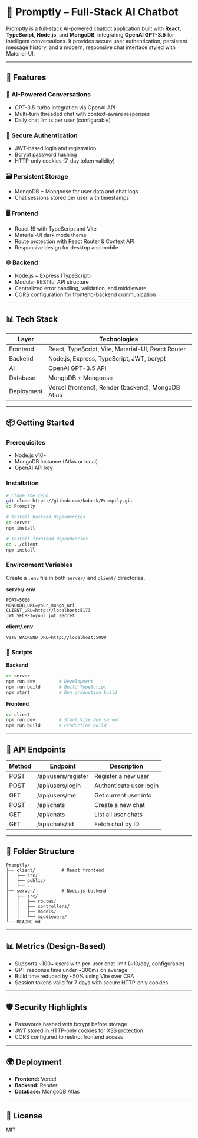 # 🤖 Promptly – Full-Stack AI Chatbot

Promptly is a full-stack AI-powered chatbot application built with **React**, **TypeScript**, **Node.js**, and **MongoDB**, integrating **OpenAI GPT-3.5** for intelligent conversations. It provides secure user authentication, persistent message history, and a modern, responsive chat interface styled with Material-UI.

---

## 🚀 Features

### 🧠 AI-Powered Conversations

- GPT-3.5-turbo integration via OpenAI API
- Multi-turn threaded chat with context-aware responses
- Daily chat limits per user (configurable)

### 🔐 Secure Authentication

- JWT-based login and registration
- Bcrypt password hashing
- HTTP-only cookies (7-day token validity)

### 🗃️ Persistent Storage

- MongoDB + Mongoose for user data and chat logs
- Chat sessions stored per user with timestamps

### 🖥️ Frontend

- React 19 with TypeScript and Vite
- Material-UI dark mode theme
- Route protection with React Router & Context API
- Responsive design for desktop and mobile

### 🌐 Backend

- Node.js + Express (TypeScript)
- Modular RESTful API structure
- Centralized error handling, validation, and middleware
- CORS configuration for frontend-backend communication

---

## 📊 Tech Stack

| Layer      | Technologies                                       |
| ---------- | -------------------------------------------------- |
| Frontend   | React, TypeScript, Vite, Material-UI, React Router |
| Backend    | Node.js, Express, TypeScript, JWT, bcrypt          |
| AI         | OpenAI GPT-3.5 API                                 |
| Database   | MongoDB + Mongoose                                 |
| Deployment | Vercel (frontend), Render (backend), MongoDB Atlas |

---

## 📦 Getting Started

### Prerequisites

- Node.js v16+
- MongoDB instance (Atlas or local)
- OpenAI API key

### Installation

```bash
# Clone the repo
git clone https://github.com/kubrck/Promptly.git
cd Promptly

# Install backend dependencies
cd server
npm install

# Install frontend dependencies
cd ../client
npm install
```

### Environment Variables

Create a `.env` file in both `server/` and `client/` directories.

**server/.env**

```env
PORT=5000
MONGODB_URL=your_mongo_uri
CLIENT_URL=http://localhost:5173
JWT_SECRET=your_jwt_secret
```

**client/.env**

```env
VITE_BACKEND_URL=http://localhost:5000
```

### 🧪 Scripts

**Backend**

```bash
cd server
npm run dev         # Development
npm run build       # Build TypeScript
npm start           # Run production build
```

**Frontend**

```bash
cd client
npm run dev         # Start Vite dev server
npm run build       # Production build
```

---

## 🔌 API Endpoints

| Method | Endpoint            | Description             |
| ------ | ------------------- | ----------------------- |
| POST   | /api/users/register | Register a new user     |
| POST   | /api/users/login    | Authenticate user login |
| GET    | /api/users/me       | Get current user info   |
| POST   | /api/chats          | Create a new chat       |
| GET    | /api/chats          | List all user chats     |
| GET    | /api/chats/:id      | Fetch chat by ID        |

---

## 🧱 Folder Structure

```
Promptly/
├── client/          # React frontend
│   ├── src/
│   ├── public/
│   └── ...
├── server/          # Node.js backend
│   ├── src/
│   │   ├── routes/
│   │   ├── controllers/
│   │   ├── models/
│   │   └── middleware/
└── README.md
```

---

## 📊 Metrics (Design-Based)

- Supports ~100+ users with per-user chat limit (~10/day, configurable)
- GPT response time under ~300ms on average
- Build time reduced by ~50% using Vite over CRA
- Session tokens valid for 7 days with secure HTTP-only cookies

---

## 🛡️ Security Highlights

- Passwords hashed with bcrypt before storage
- JWT stored in HTTP-only cookies for XSS protection
- CORS configured to restrict frontend access

---

## 🌍 Deployment

- **Frontend:** Vercel
- **Backend:** Render
- **Database:** MongoDB Atlas

---

## 📄 License

MIT
